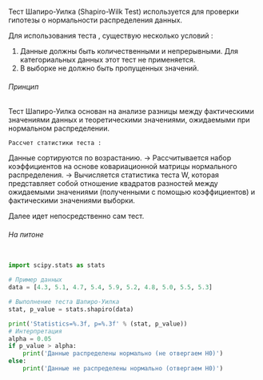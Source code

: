 Тест Шапиро-Уилка (Shapiro-Wilk Test) используется для проверки гипотезы о нормальности распределения данных.

Для использования теста , существую несколько условий : 
1.  Данные должны быть количественными и непрерывными. Для категориальных данных этот тест не применяется.
2. В выборке не должно быть пропущенных значений.
<h6>Принцип</h6>
Тест Шапиро-Уилка основан на анализе разницы между фактическими значениями данных и теоретическими значениями, ожидаемыми при нормальном распределении.

`Рассчет статистики теста :`

Данные сортируются по возрастанию. -> Рассчитывается набор коэффициентов на основе ковариационной матрицы нормального распределения. -> Вычисляется статистика теста W, которая представляет собой отношение квадратов разностей между ожидаемыми значениями (полученными с помощью коэффициентов) и фактическими значениями выборки.

Далее идет непосредственно сам тест. 

<h6>На питоне</h6>

```python

import scipy.stats as stats

# Пример данных
data = [4.3, 5.1, 4.7, 5.4, 5.9, 5.2, 4.8, 5.0, 5.5, 5.3]

# Выполнение теста Шапиро-Уилка
stat, p_value = stats.shapiro(data)

print('Statistics=%.3f, p=%.3f' % (stat, p_value))
# Интерпретация
alpha = 0.05
if p_value > alpha:
    print('Данные распределены нормально (не отвергаем H0)')
else:
    print('Данные не распределены нормально (отвергаем H0)')

```

